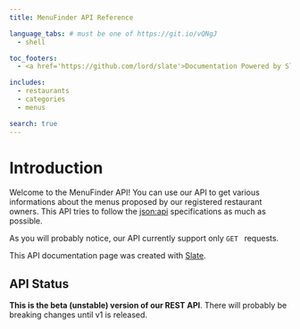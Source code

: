 ```yaml
---
title: MenuFinder API Reference

language_tabs: # must be one of https://git.io/vQNgJ
  - shell

toc_footers:
  - <a href='https://github.com/lord/slate'>Documentation Powered by Slate</a>

includes:
  - restaurants
  - categories
  - menus

search: true
---
```


# Introduction

Welcome to the MenuFinder API! You can use our API to get various informations about the menus proposed by our registered restaurant owners.
This API tries to follow the [json:api](https://jsonapi.org/) specifications as much as possible.

As you will probably notice, our API currently support only ``GET `` requests.

This API documentation page was created with [Slate](https://github.com/lord/slate).

## API Status
**This is the beta (unstable) version of our REST API**. There will probably be breaking changes until v1 is released.
